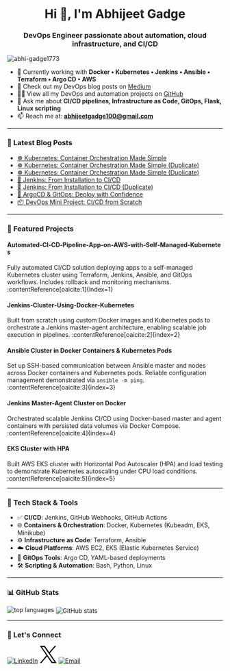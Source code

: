 <h1 align="center">Hi 👋, I'm Abhijeet Gadge</h1>
<h3 align="center">DevOps Engineer passionate about automation, cloud infrastructure, and CI/CD </h3>

<p align="left">
  <img src="https://komarev.com/ghpvc/?username=abhi-gadge1773&label=Profile%20views&color=0e75b6&style=flat" alt="abhi-gadge1773"/>
</p>

- 🌱 Currently working with **Docker • Kubernetes • Jenkins • Ansible • Terraform • Argo CD • AWS**
- 📝 Check out my DevOps blog posts on [Medium](https://medium.com/@Abhi_gadge)
- 👨‍💻 View all my DevOps and automation projects on [GitHub](https://github.com/abhi-gadge1773?tab=repositories)
- 💬 Ask me about **CI/CD pipelines, Infrastructure as Code, GitOps, Flask, Linux scripting**
- 📫 Reach me at: **abhijeetgadge100@gmail.com**

---

### 📝 Latest Blog Posts

- [☸️ Kubernetes: Container Orchestration Made Simple](https://medium.com/@Abhi_gadge/kubernetes-348cccf35aab)
- [☸️ Kubernetes: Container Orchestration Made Simple (Duplicate)](https://medium.com/@Abhi_gadge/kubernetes-348cccf35aab)
- [☸️ Kubernetes: Container Orchestration Made Simple (Duplicate)](https://medium.com/@Abhi_gadge/kubernetes-348cccf35aab)
- [🧰 Jenkins: From Installation to CI/CD](https://medium.com/@Abhi_gadge/jenkins-from-installation-to-ci-cd-867d8ada9683)
- [🧰 Jenkins: From Installation to CI/CD (Duplicate)](https://medium.com/@Abhi_gadge/jenkins-from-installation-to-ci-cd-867d8ada9683)
- [🚀 ArgoCD & GitOps: Deploy with Confidence](https://medium.com/@Abhi_gadge/argocd-gitops-516a33dc8e3b)
- [📦 DevOps Mini Project: CI/CD from Scratch](https://medium.com/@Abhi_gadge/devops-mini-project-e7cfbd173b4f)

---

### 🚀 Featured Projects

#### **Automated‑CI‑CD‑Pipeline‑App‑on‑AWS‑with‑Self‑Managed‑Kubernetes**
Fully automated CI/CD solution deploying apps to a self-managed Kubernetes cluster using Terraform, Jenkins, Ansible, and GitOps workflows. Includes rollback and monitoring mechanisms. :contentReference[oaicite:1]{index=1}

#### **Jenkins‑Cluster‑Using‑Docker‑Kubernetes**
Built from scratch using custom Docker images and Kubernetes pods to orchestrate a Jenkins master-agent architecture, enabling scalable job execution in pipelines. :contentReference[oaicite:2]{index=2}

#### **Ansible Cluster in Docker Containers & Kubernetes Pods**
Set up SSH-based communication between Ansible master and nodes across Docker containers and Kubernetes pods. Reliable configuration management demonstrated via `ansible -m ping`. :contentReference[oaicite:3]{index=3}

#### **Jenkins Master-Agent Cluster on Docker**
Orchestrated scalable Jenkins CI/CD using Docker-based master and agent containers with persisted data volumes via Docker Compose. :contentReference[oaicite:4]{index=4}

#### **EKS Cluster with HPA**
Built AWS EKS cluster with Horizontal Pod Autoscaler (HPA) and load testing to demonstrate Kubernetes autoscaling under CPU load conditions. :contentReference[oaicite:5]{index=5}

---

### 🔧 Tech Stack & Tools

- ✅ **CI/CD**: Jenkins, GitHub Webhooks, GitHub Actions  
- 🌐 **Containers & Orchestration**: Docker, Kubernetes (Kubeadm, EKS, Minikube)  
- ⚙️ **Infrastructure as Code**: Terraform, Ansible  
- ☁️ **Cloud Platforms**: AWS EC2, EKS (Elastic Kubernetes Service)  
- 🔄 **GitOps Tools**: Argo CD, YAML-based deployments  
- 🛠️ **Scripting & Automation**: Bash, Python, Linux  

---

### 📊 GitHub Stats

<p><img align="left" src="https://github-readme-stats.vercel.app/api/top-langs?username=abhi-gadge1773&show_icons=true&locale=en&layout=compact" alt="top languages"/></p>
<p>&nbsp;<img align="center" src="https://github-readme-stats.vercel.app/api?username=abhi-gadge1773&show_icons=true&locale=en" alt="GitHub stats"/></p>

---

### 🔗 Let's Connect

<p align="left">
<a href="https://www.linkedin.com/in/abhijeetgadge" target="_blank"><img src="https://raw.githubusercontent.com/rahuldkjain/github-profile-readme-generator/master/src/images/icons/Social/linked-in-alt.svg" alt="LinkedIn" width="40" height="40"/></a>
<a href="https://x.com/AbhiGadge5" target="_blank"><img src="https://raw.githubusercontent.com/devicons/devicon/master/icons/twitter/twitter-original.svg" alt="X (Twitter)" width="40" height="40"/></a>
<a href="mailto:abhijeetgadge100@gmail.com" target="_blank"><img src="https://cdn.jsdelivr.net/npm/simple-icons@v3/icons/gmail.svg" alt="Email" width="40" height="40"/></a>
</p>
